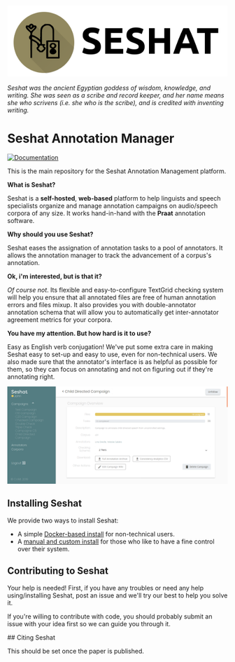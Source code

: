 ![Seshat Logo](docs/images/logo_title.png)

*Seshat was the ancient Egyptian goddess of wisdom, knowledge, and writing. 
 She was seen as a scribe and record keeper, and her name means she who scrivens (i.e. she who is the scribe), and is credited with inventing writing.*

# Seshat Annotation Manager

[![Documentation](https://readthedocs.org/projects/seshat-annotation/badge/?version=latest)](https://seshat-annotation.readthedocs.io/en/latest/)

This is the main repository for the Seshat Annotation Management platform.

**What is Seshat?**

Seshat is a **self-hosted**, **web-based** platform to help linguists and speech specialists organize and manage annotation campaigns 
on audio/speech corpora of any size. It works hand-in-hand with the **Praat** annotation software.

**Why should you use Seshat?**

Seshat eases the assignation of annotation tasks to a pool of annotators.
It allows the annotation manager to track the advancement of a corpus's annotation.

**Ok, i'm interested, but is that it?** 

*Of course not*. Its flexible and easy-to-configure TextGrid checking system will help you 
ensure that all annotated files are free of human annotation errors and files mixup.
It also provides you with double-annotator annotation schema that will allow you to 
automatically get inter-annotator agreement metrics for your corpora.

**You have my attention. But how hard is it to use?**

Easy as English verb conjugation! We've put some extra care in making Seshat easy to set-up 
and easy to use, even for non-technical users.
We also made sure that the annotator's interface is as helpful as possible for them, 
so they can focus on annotating and not on figuring out if they're annotating right.

![Seshat Screen](docs/images/campaign_view_screen.png)


## Installing Seshat

We provide two ways to install Seshat:

* A simple [Docker-based install](https://seshat-annotation.readthedocs.io/en/latest/install.html) for non-technical 
  users.
* A [manual and custom install](https://seshat-annotation.readthedocs.io/en/latest/install.html) for 
  those who like to have a fine control over their system.

## Contributing to Seshat

Your help is needed! First, if you have any troubles or need any help using/installing Seshat, 
post an issue and we'll try our best to help you solve it.

If you're willing to contribute with code, you should probably submit an issue with your 
idea first so we can guide you through it.


## Citing Seshat

This should be set once the paper is published.

